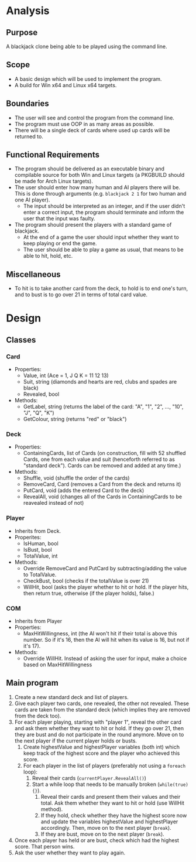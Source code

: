 # Analysis

## Purpose

A blackjack clone being able to be played using the command line.

## Scope

* A basic design which will be used to implement the program.
* A build for Win x64 and Linux x64 targets.

## Boundaries

* The user will see and control the program from the command line.
* The program must use OOP in as many areas as possible.
* There will be a single deck of cards where used up cards will be returned to.

## Functional Requirements

* The program should be delivered as an executable binary and compilable source for both Win and Linux targets (a PKGBUILD should be made for Arch Linux targets).
* The user should enter how many human and AI players there will be. This is done through arguments (e.g. `blackjack 2 1` for two human and one AI player).
  * The input should be interpreted as an integer, and if the user didn't enter a correct input, the program should terminate and inform the user that the input was faulty.
* The program should present the players with a standard game of blackjack.
  * At the end of a game the user should input whether they want to keep playing or end the game.
  * The user should be able to play a game as usual, that means to be able to hit, hold, etc.
  
## Miscellaneous

* To hit is to take another card from the deck, to hold is to end one's turn, and to bust is to go over 21 in terms of total card value.

# Design

## Classes

### Card

* Properties:
  * Value, int (Ace = 1, J Q K = 11 12 13)
  * Suit, string (diamonds and hearts are red, clubs and spades are black)
  * Revealed, bool
* Methods:
  * GetLabel, string (returns the label of the card: "A", "1", "2", …, "10", "J", "Q", "K")
  * GetColour, string (returns "red" or "black")

### Deck

* Properties:
  * ContainingCards, list of Cards (on construction, fill with 52 shuffled Cards, one from each value and suit (henceforth referred to as "standard deck"). Cards can be removed and added at any time.)
* Methods:
  * Shuffle, void (shuffle the order of the cards)
  * RemoveCard, Card (removes a Card from the deck and returns it)
  * PutCard, void (adds the entered Card to the deck)
  * RevealAll, void (changes all of the Cards in ContainingCards to be reavealed instead of not)

### Player

* Inherits from Deck.
* Properites:
  * IsHuman, bool
  * IsBust, bool
  * TotalValue, int
* Methods:
  * Override RemoveCard and PutCard by subtracting/adding the value to TotalValue.
  * CheckBust, bool (checks if the totalValue is over 21)
  * WillHit, bool (asks the player whether to hit or hold. If the player hits, then return true, otherwise (if the player holds), false.)

### COM

* Inherits from Player
* Properties:
  * MaxHitWillingness, int (the AI won't hit if their total is above this number. So if it's 16, then the AI will hit when its value is 16, but not if it's 17).
* Methods:
  * Override WillHit. Instead of asking the user for input, make a choice based on MaxHitWillingness

## Main program

1. Create a new standard deck and list of players.
2. Give each player two cards, one revealed, the other not revealed. These cards are taken from the standard deck (which implies they are removed from the deck too).
3. For each player playing, starting with "player 1", reveal the other card and ask them whether they want to hit or hold. If they go over 21, then they are bust and do not participate in the round anymore. Move on to the next player if the current player holds or busts.
   1. Create highestValue and highestPlayer variables (both int) which keep track of the highest score and the player who achieved this score.
   2. For each player in the list of players (preferably not using a `foreach` loop):
      1. Reveal their cards (`currentPlayer.RevealAll()`)
      2. Start a while loop that needs to be manually broken (`while(true) {}`).
         1. Reveal their cards and present them their values and their total. Ask them whether they want to hit or hold (use WillHit method).
         2. If they hold, check whether they have the highest score now and update the variables highestValue and highestPlayer accordingly. Then, move on to the next player (`break`).
         3. If they are bust, move on to the next player (`break`).
4. Once each player has held or are bust, check which had the highest score. That person wins.
5. Ask the user whether they want to play again.
